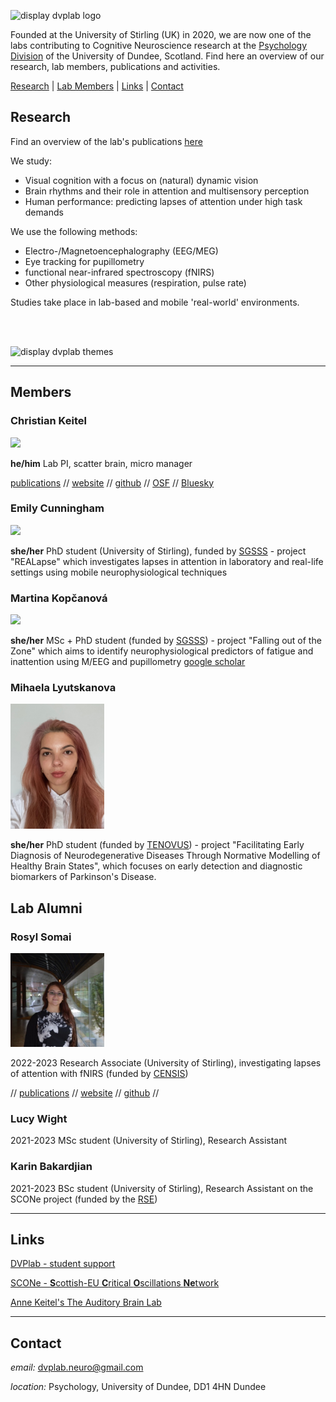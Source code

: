 ![display dvplab logo](/images/logo_s.png)

Founded at the University of Stirling (UK) in 2020, we are now one of the labs contributing to Cognitive Neuroscience research at the [Psychology Division](https://www.dundee.ac.uk/psychology) of the University of Dundee, Scotland. Find here an overview of our research, lab members, publications and activities.

[Research](#research) | [Lab Members](#members) | [Links](#links) | [Contact](#contact)

## Research

Find an overview of the lab's publications [here](https://scholar.google.com/citations?user=TbSdO8cAAAAJ&hl=en)

We study:
- Visual cognition with a focus on (natural) dynamic vision
- Brain rhythms and their role in attention and multisensory perception
- Human performance: predicting lapses of attention under high task demands

We use the following methods:
- Electro-/Magnetoencephalography (EEG/MEG)
- Eye tracking for pupillometry
- functional near-infrared spectroscopy (fNIRS)
- Other physiological measures (respiration, pulse rate)

Studies take place in lab-based and mobile 'real-world' environments.

<br />
<br />

![display dvplab themes](/images/dvplab_themes.png)

---

## Members

### Christian Keitel

<img src="https://raw.githubusercontent.com/keiCetel/dvplab.github.io/master/images/ck_profile_pic.jpg" width="150">

**he/him** Lab PI, scatter brain, micro manager

[publications](https://scholar.google.com/citations?user=hTkSbg8AAAAJ&hl=en>publications) // [website](https://keitelscience.com) // [github](https://github.com/keiCetel) // [OSF](https://osf.io/hktsc/) // [Bluesky](https://bsky.app/profile/ckeitelsci.bsky.social)

### Emily Cunningham

<img src = "https://raw.githubusercontent.com/keiCetel/dvplab.github.io/master/images/ec_profile_pic.jpg" width = "120">

**she/her** PhD student (University of Stirling), funded by [SGSSS](https://www.sgsss.ac.uk/) - project "REALapse" which investigates lapses in attention in laboratory and real-life settings using mobile neurophysiological techniques

### Martina Kopčanová

<img src = "https://raw.githubusercontent.com/keiCetel/dvplab.github.io/master/images/mk_profile_pic.jpg" width = "150">

**she/her** MSc + PhD student (funded by [SGSSS](https://www.sgsss.ac.uk/)) - project "Falling out of the Zone" which aims to identify neurophysiological predictors of fatigue and inattention using M/EEG and pupillometry
[google scholar](https://scholar.google.com/citations?hl=en&user=LqxZj98AAAAJ) 

### Mihaela Lyutskanova

<img src = "https://raw.githubusercontent.com/keiCetel/dvplab.github.io/master/images/ML_profile_pic.jpg" width = "150">

**she/her** PhD student (funded by [TENOVUS](https://tenovus-scotland.org.uk/)) - project "Facilitating Early Diagnosis of Neurodegenerative Diseases Through Normative Modelling of Healthy Brain States", which focuses on early detection and diagnostic biomarkers of Parkinson's Disease.

## Lab Alumni

### Rosyl Somai

<img src="https://raw.githubusercontent.com/RosylSomai/dvplab.github.ioRS/master/images/linkedinProfilePic.jpg" width="150">

2022-2023 Research Associate (University of Stirling), investigating lapses of attention with fNIRS (funded by [CENSIS](https://censis.org.uk/))

// [publications](https://scholar.google.com/citations?hl=nl&user=GJLoxcEAAAAJ) // [website](https://rosylsomai.com) // [github](https://github.com/RosylSomai) //

### Lucy Wight

2021-2023 MSc student (University of Stirling), Research Assistant

### Karin Bakardjian

2021-2023 BSc student (University of Stirling), Research Assistant on the SCONe project (funded by the [RSE](https://rse.org.uk/))

---

## Links

[DVPlab - student support](https://dvplab.wordpress.com/)

[SCONe - **S**cottish-EU **C**ritical **O**scillations **Ne**twork](https://scone.stir.ac.uk/)

[Anne Keitel's The Auditory Brain Lab](https://keitelscience.com/annes-lab/)

---

## Contact

_email:_ [dvplab.neuro@gmail.com](mailto:dvplab.neuro@gmail.com)

_location:_ Psychology, University of Dundee, DD1 4HN Dundee
